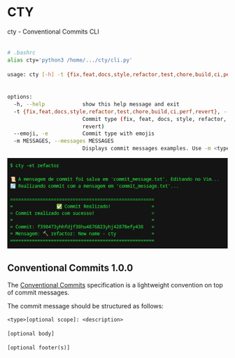# CTY

cty - Conventional Commits CLI

```bash

# .bashrc
alias cty='python3 /home/.../cty/cli.py'

usage: cty [-h] -t {fix,feat,docs,style,refactor,test,chore,build,ci,perf,revert} [--emoji]


options:
  -h, --help            show this help message and exit
  -t {fix,feat,docs,style,refactor,test,chore,build,ci,perf,revert}, --type {fix,feat,docs,style,refactor,test,chore,build,ci,perf,revert}
                        Commit type (fix, feat, docs, style, refactor, test, chore, build, ci, perf,
                        revert)
  --emoji, -e           Commit type with emojis
  -m MESSAGES, --messages MESSAGES
                        Displays commit messages examples. Use -m <type> for a specific message.
```
<div align="center"><img src="./cty-output.png" /></div>

## Conventional Commits 1.0.0

The [Conventional Commits](https://www.conventionalcommits.org/en/v1.0.0/) specification is a lightweight convention on top of commit messages.

The commit message should be structured as follows:

```plaintext
<type>[optional scope]: <description>

[optional body]

[optional footer(s)]
```
